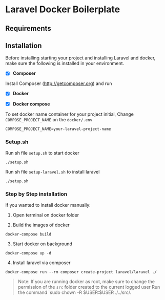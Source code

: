 # Laravel Docker Boilerplate


## Requirements

## Installation
Before installing starting your project and installing Laravel and docker, make sure the following is installed in your environment.

- [x] **Composer** 

Install Composer (http://getcomposer.org) and run

- [x] **Docker**

- [x] **Docker compose**


To set docker name container for your project initial,
Change `COMPOSE_PROJECT_NAME` on the `docker/.env`
```
COMPOSE_PROJECT_NAME=your-laravel-project-name
```

### Setup.sh

Run sh file `setup.sh` to start docker

```
./setup.sh
```

Run sh file `setup-laravel.sh` to install laravel

```
./setup.sh
```


### Step by Step installation
If you wanted to install docker manually:

1. Open terminal on docker folder

2. Build the images of docker
```
docker-compose build
```
3. Start docker on background

```
docker-compose up -d
```

4. Install laravel via composer

```
docker-compose run --rm composer create-project laravel/laravel ./
```
> Note: If you are running docker as root, make sure to change the permission of the `src` folder created to the current logged user
> Run the command `sudo chown -R \$USER:\$USER ./../src/. 

